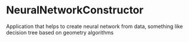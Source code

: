 # NeuralNetworkConstructor
Application that helps to create neural network from data, something like decision tree based on geometry algorithms
